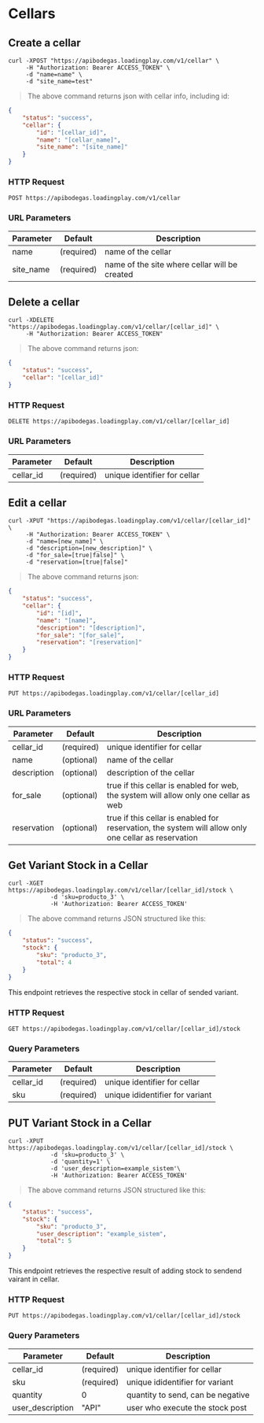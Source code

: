 # Cellars

## Create a cellar

```shell
curl -XPOST "https://apibodegas.loadingplay.com/v1/cellar" \
     -H "Authorization: Bearer ACCESS_TOKEN" \
     -d "name=name" \
     -d "site_name=test"
```

> The above command returns json with cellar info, including id:

```json
{
    "status": "success",
    "cellar": {
        "id": "[cellar_id]",
        "name": "[cellar_name]",
        "site_name": "[site_name]"
    }
}
```

### HTTP Request

`POST https://apibodegas.loadingplay.com/v1/cellar`

### URL Parameters

Parameter    | Default    | Description
------------ | ---------- | -----------
name         | (required) | name of the cellar
site_name    | (required) | name of the site where cellar will be created




## Delete a cellar

```shell
curl -XDELETE "https://apibodegas.loadingplay.com/v1/cellar/[cellar_id]" \
     -H "Authorization: Bearer ACCESS_TOKEN"
```

> The above command returns json:

```json
{
    "status": "success",
    "cellar": "[cellar_id]"
}
```

### HTTP Request

`DELETE https://apibodegas.loadingplay.com/v1/cellar/[cellar_id]`

### URL Parameters

Parameter    | Default    | Description
------------ | ---------- | -----------
cellar_id | (required) | unique identifier for cellar

## Edit a cellar

```shell
curl -XPUT "https://apibodegas.loadingplay.com/v1/cellar/[cellar_id]" \
     -H "Authorization: Bearer ACCESS_TOKEN" \
     -d "name=[new_name]" \
     -d "description=[new_description]" \
     -d "for_sale=[true|false]" \
     -d "reservation=[true|false]"
```

> The above command returns json:

```json
{
    "status": "success",
    "cellar": {
        "id": "[id]",
        "name": "[name]",
        "description": "[description]",
        "for_sale": "[for_sale]",
        "reservation": "[reservation]"
    }
}
```

### HTTP Request

`PUT https://apibodegas.loadingplay.com/v1/cellar/[cellar_id]`

### URL Parameters

Parameter    | Default    | Description
------------ | ---------- | -----------
cellar_id | (required) | unique identifier for cellar
name | (optional) | name of the cellar
description | (optional) | description of the cellar
for_sale | (optional) | true if this cellar is enabled for web, the system will allow only one cellar as web
reservation | (optional) | true if this cellar is enabled for reservation, the system will allow only one cellar as reservation

## Get Variant Stock in a Cellar 

```shell
curl -XGET https://apibodegas.loadingplay.com/v1/cellar/[cellar_id]/stock \
            -d 'sku=producto_3' \
            -H 'Authorization: Bearer ACCESS_TOKEN'
```
> The above command returns JSON structured like this:

```json
{
    "status": "success",
    "stock": {
        "sku": "producto_3",
        "total": 4
    }
}
```

This endpoint retrieves the respective stock in cellar of sended variant.

### HTTP Request

`GET https://apibodegas.loadingplay.com/v1/cellar/[cellar_id]/stock`

### Query Parameters

Parameter | Default | Description
--------- | ------- | -----------
cellar_id | (required) | unique identifier for cellar
sku       | (required) | unique ididentifier for variant

## PUT Variant Stock in a Cellar 

```shell
curl -XPUT https://apibodegas.loadingplay.com/v1/cellar/[cellar_id]/stock \
            -d 'sku=producto_3' \
            -d 'quantity=1' \
            -d 'user_description=example_sistem'\
            -H 'Authorization: Bearer ACCESS_TOKEN'
```

> The above command returns JSON structured like this:

```json
{
    "status": "success",
    "stock": {
        "sku": "producto_3",
        "user_description": "example_sistem",
        "total": 5
    }
}
```

This endpoint retrieves the respective result of adding stock to sendend vairant in cellar.

### HTTP Request

`PUT https://apibodegas.loadingplay.com/v1/cellar/[cellar_id]/stock`

### Query Parameters

Parameter | Default | Description
--------- | ------- | -----------
cellar_id | (required) | unique identifier for cellar
sku       | (required) | unique ididentifier for variant
quantity  | 0 | quantity to send, can be negative
user_description       | "API" | user who execute the stock post
